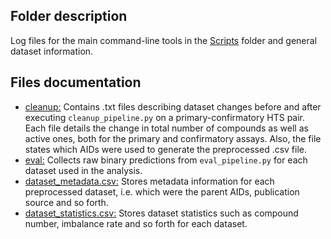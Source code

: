 ## Folder description
Log files for the main command-line tools in the [Scripts](../Scripts) folder and general dataset information.

## Files documentation
- [cleanup:](cleanup) Contains .txt files describing dataset changes before and after executing `cleanup_pipeline.py` on a primary-confirmatory HTS pair. Each file details the change in total number of compounds as well as active ones, both for the primary and confirmatory assays. Also, the file states which AIDs were used to generate the preprocessed .csv file.  
- [eval:](eval) Collects raw binary predictions from `eval_pipeline.py` for each dataset used in the analysis.    
- [dataset_metadata.csv:](dataset_metadata.csv) Stores metadata information for each preprocessed dataset, i.e. which were the parent AIDs, publication source and so forth.  
- [dataset_statistics.csv:](dataset_statistics.csv) Stores dataset statistics such as compound number, imbalance rate and so forth for each dataset.  


